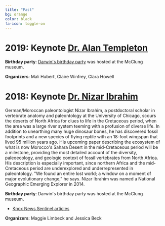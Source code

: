 ```yaml
---
title: "Past"
bg: orange
color: black
fa-icon: toggle-on
---
```


# 2019: Keynote [Dr. Alan Templeton](https://pages.wustl.edu/templeton)

**Birthday party**: [Darwin's birthday party](https://news.utk.edu/2019/02/12/mcclung-museum-plans-family-activities-for-darwin-day/) was hosted at the McClung museum.

**Organizers**: Mali Hubert, Claire Winfrey, Clara Howell

# 2018: Keynote [Dr. Nizar Ibrahim](https://www.nizaribrahim.net/)

German/Moroccan paleontologist Nizar Ibrahim, a postdoctoral scholar in vertebrate anatomy and paleontology at the University of Chicago, scours the deserts of North Africa for clues to life in the Cretaceous period, when the area was a large river system teeming with a profusion of diverse life. In addition to unearthing many huge dinosaur bones, he has discovered fossil footprints and a new species of flying reptile with an 18-foot wingspan that lived 95 million years ago. His upcoming paper describing the ecosystem of what is now Morocco's Sahara Desert in the mid-Cretaceous period will be a milestone, providing the most detailed account of the diversity, paleoecology, and geologic context of fossil vertebrates from North Africa. His description is especially important, since northern Africa and the mid-Cretaceous period are underexplored and underrepresented in paleontology. "We found an entire lost world; a window on a moment of major evolutionary change," he says. Nizar Ibrahim was named a National Geographic Emerging Explorer in 2014.

**Birthday party**: Darwin's birthday party was hosted at the McClung museum.

* [Knox News Sentinel articles](https://www.knoxnews.com/story/news/education/2018/02/10/university-tennessee-mcclung-museum-hosts-family-fun-day-celebrate-charles-darwin-birthday-knoxville/326585002/)

**Organizers**: Maggie Limbeck and Jessica Beck
